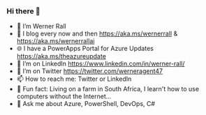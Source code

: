 ### Hi there 👋

- 🔭 I’m Werner Rall
- 🌱 I blog every now and then https://aka.ms/wernerrall & https://aka.ms/wernerrallai
- 🌐 I have a PowerApps Portal for Azure Updates https://aka.ms/theazureupdate
- 🤔 I’m on LinkedIn https://www.linkedin.com/in/werner-rall/
- 🤔 I’m on Twitter https://twitter.com/werneragent47
- 📫 How to reach me: Twitter or LinkedIn
- 👻 Fun fact: Living on a farm in South Africa, I learn't how to use computers without the Internet...
- 💬 Ask me about Azure, PowerShell, DevOps, C#

